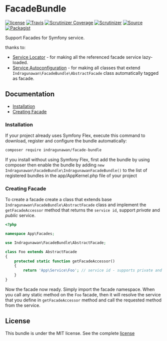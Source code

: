# FacadeBundle

[![license](https://img.shields.io/github/license/IndraGunawan/facade-bundle.svg?style=flat-square)](https://github.com/IndraGunawan/facade-bundle/blob/master/LICENSE.md)
[![Travis](https://img.shields.io/travis/IndraGunawan/facade-bundle.svg?style=flat-square)](https://travis-ci.org/IndraGunawan/facade-bundle)
[![Scrutinizer Coverage](https://img.shields.io/scrutinizer/coverage/g/IndraGunawan/facade-bundle.svg?style=flat-square)](https://scrutinizer-ci.com/g/IndraGunawan/facade-bundle/?branch=master)
[![Scrutinizer](https://img.shields.io/scrutinizer/g/IndraGunawan/facade-bundle.svg?style=flat-square)](https://scrutinizer-ci.com/g/IndraGunawan/facade-bundle/?branch=master)
[![Source](https://img.shields.io/badge/source-IndraGunawan%2Ffacade--bundle-blue.svg)](https://github.com/IndraGunawan/facade-bundle)
[![Packagist](https://img.shields.io/badge/packagist-indragunawan%2Ffacade--bundle-blue.svg)](https://packagist.org/packages/indragunawan/facade-bundle)


Support Facades for Symfony service.

thanks to:
- [Service Locator](https://symfony.com/blog/new-in-symfony-3-3-service-locators) - for making all the referenced facade service lazy-loaded.
- [Service Autoconfiguration](https://symfony.com/blog/new-in-symfony-3-3-service-autoconfiguration) - for making all classes that extend `Indragunawan\FacadeBundle\AbstractFacade` class automatically tagged as facade.

## Documentation

* [Installation](#installation)
* [Creating Facade](#creating-facade)

### Installation

If your project already uses Symfony Flex, execute this command to
download, register and configure the bundle automatically:

```bash
composer require indragunawan/facade-bundle
```

If you install without using Symfony Flex, first add the bundle by using composer then enable the bundle by adding `new Indragunawan\FacadeBundle\IndragunawanFacadeBundle()` to the list of registered bundles in the app/AppKernel.php file of your project

### Creating Facade

To create a facade create a class that extends base `Indragunawan\FacadeBundle\AbstractFacade` class and implement the `getFacadeAccessor` method that returns the `service id`, support *private* and *public* service.

```php
<?php

namespace App\Facades;

use Indragunawan\FacadeBundle\AbstractFacade;

class Foo extends AbstractFacade
{
    protected static function getFacadeAccessor()
    {
        return 'App\Service\Foo'; // service id - supports private and public service.
    }
}
```

Now the facade now ready. Simply import the facade namespace. When you call any static method on the `Foo` facade, then it will resolve the service that you define in `getFacadeAccessor` method and call the requested method from the service.

License
-------

This bundle is under the MIT license. See the complete [license](LICENSE)